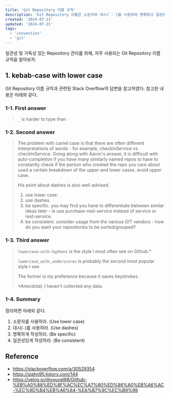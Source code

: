 ```yaml
---
title: 'Git Repository 이름 규칙'
description: 'Git Repository 이름은 소문자와 대시(`-`)를 사용하여 명확하고 일관성 있게 작성해야 하며, 나중에 비슷한 이름의 Repository를 구분할 수 있도록 구체적으로 작성하는 것이 좋다.'
created: '2024-07-21'
updated: '2024-07-21'
tags:
  - 'convention'
  - 'git'
---
```


일관성 및 가독성 있는 Repository 관리를 위해, 자주 사용되는 Git Repository 이름 규칙을 알아보자.

## 1. kebab-case with lower case

Git Repository 이름 규칙과 관련된 Stack Overflow의 답변을 참고하였다. 참고한 내용은 아래와 같다.

### 1-1. First answer

> `_` is harder to type than `-`

### 1-2. Second answer

> The problem with camel case is that there are often different interpretations of words - for example, checkinService vs checkInService. Going along with Aaron's answer, it is difficult with auto-completion if you have many similarly named repos to have to constantly check if the person who created the repo you care about used a certain breakdown of the upper and lower cases. avoid upper case.
>
> His point about dashes is also well-advised.
>
> 1. use lower case.
> 1. use dashes.
> 1. be specific. you may find you have to differentiate between similar ideas later - ie use purchase-rest-service instead of service or rest-service.
> 1. be consistent. consider usage from the various GIT vendors - how do you want your repositories to be sorted/grouped?

### 1-3. Third answer

> `lowercase-with-hyphens` is the style I most often see on Github.*
>
> `lowercase_with_underscores` is probably the second most popular style I see.
>
> The former is my preference because it saves keystrokes.
>
> *Anecdotal; I haven't collected any data.

### 1-4. Summary

정리하면 아래와 같다.

1. 소문자를 사용하라. (Use lower case)
1. 대시(`-`)를 사용하라. (Use dashes)
1. 명확하게 작성하라. (Be specific)
1. 일관성있게 작성하라. (Be consistent)

## Reference

- <https://stackoverflow.com/a/30529354>
- <https://siahn95.tistory.com/144>
- <https://velog.io/@youvel88/Github-%EB%A0%88%ED%8F%AC%EC%A7%80%ED%86%A0%EB%A6%AC-%EC%9D%B4%EB%A6%84-%EA%B7%9C%EC%B9%99>
